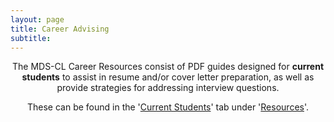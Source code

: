 ```yaml
---
layout: page
title: Career Advising
subtitle: 
---
```


<p style="text-align: center;"> The MDS-CL Career Resources consist of PDF guides designed for <b>current students</b> to assist in resume and/or cover letter preparation, as well as provide strategies for addressing interview questions.</p>

<p style="text-align: center;"> These can be found in the '<u>Current Students</u>' tab under '<u>Resources</u>'.</p>
